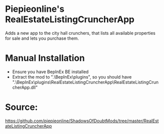 # Piepieonline's RealEstateListingCruncherApp

Adds a new app to the city hall crunchers, that lists all available properties for sale and lets you purchase them.

# Manual Installation

* Ensure you have BepInEx BE installed
* Extract the mod to ".\BepInEx\plugins\", so you should have ".\BepInEx\plugins\RealEstateListingCruncherApp\RealEstateListingCruncherApp.dll"

# Source:

https://github.com/piepieonline/ShadowsOfDoubtMods/tree/master/RealEstateListingCruncherApp